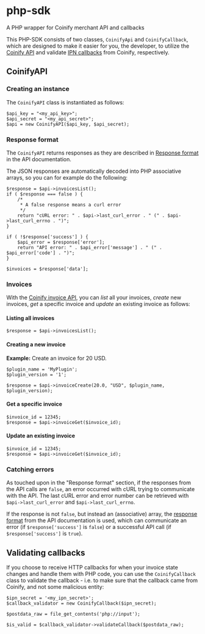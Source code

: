# php-sdk
A PHP wrapper for Coinify merchant API and callbacks

This PHP-SDK consists of two classes, `CoinifyApi` and `CoinifyCallback`, which are designed to make it easier for you,
the developer, to utilize the [Coinify API](https://coinify.com/docs/api) and validate [IPN callbacks](https://coinify.com/docs/api/#callbacks) from Coinify, respectively. 

## CoinifyAPI

### Creating an instance
The `CoinifyAPI` class is instantiated as follows:

```
$api_key = "<my_api_key>";
$api_secret = "<my_api_secret>";
$api = new CoinifyAPI($api_key, $api_secret);
```

### Response format
The `CoinifyAPI` returns responses as they are described in [Response format](https://coinify.com/docs/api/#response-format) in the API documentation.

The JSON responses are automatically decoded into PHP associative arrays, so you can for example do the following:

```
$response = $api->invoicesList();
if ( $response === false ) {
    /*
     * A false response means a curl error
     */
    return "cURL error: " . $api->last_curl_error . " (" . $api->last_curl_errno . ")";
}

if ( !$response['success'] ) {
    $api_error = $response['error'];
    return "API error: " . $api_error['message'] . " (" . $api_error['code'] . ")";
}

$invoices = $response['data'];
```

### Invoices
With the [Coinify invoice API](https://coinify.com/docs/api/#invoices), you can *list* all your invoices, *create* new invoices, *get* a specific invoice and *update* an existing invoice as follows:

#### Listing all invoices
```
$response = $api->invoicesList();
```

#### Creating a new invoice
**Example:** Create an invoice for 20 USD.

```
$plugin_name = 'MyPlugin';
$plugin_version = '1';

$response = $api->invoiceCreate(20.0, "USD", $plugin_name, $plugin_version);
```

#### Get a specific invoice
```
$invoice_id = 12345;
$response = $api->invoiceGet($invoice_id);
```

#### Update an existing invoice
```
$invoice_id = 12345;
$response = $api->invoiceGet($invoice_id);
```

### Catching errors
As touched upon in the "Response format" section, if the responses from the API calls are `false`, an error occurred with cURL trying to communicate with the API. The last cURL error and error number can be retrieved with `$api->last_curl_error` and `$api->last_curl_errno`.

If the response is not `false`, but instead an (associative) array, the [response format](https://coinify.com/docs/api/#response-format) from the API documentation is used, which can communicate an error (if `$response['success']` is `false`) or a successful API call (if `$response['success']` is `true`).


## Validating callbacks
If you choose to receive HTTP callbacks for when your invoice state changes and handle them with PHP code, you can use the `CoinifyCallback` class to validate the callback - i.e. to make sure that the callback came from Coinify, and not some malicious entity:

```
$ipn_secret = '<my_ipn_secret>';
$callback_validator = new CoinifyCallback($ipn_secret);

$postdata_raw = file_get_contents('php://input');

$is_valid = $callback_validator->validateCallback($postdata_raw);
```